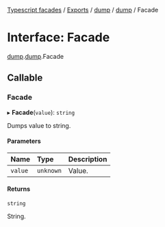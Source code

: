 [Typescript facades](../index.md) / [Exports](../modules.md) / [dump](../modules/dump.md) / [dump](../modules/dump.dump-1.md) / Facade

# Interface: Facade

[dump](../modules/dump.md).[dump](../modules/dump.dump-1.md).Facade

## Callable

### Facade

▸ **Facade**(`value`): `string`

Dumps value to string.

#### Parameters

| Name | Type | Description |
| :------ | :------ | :------ |
| `value` | `unknown` | Value. |

#### Returns

`string`

String.
